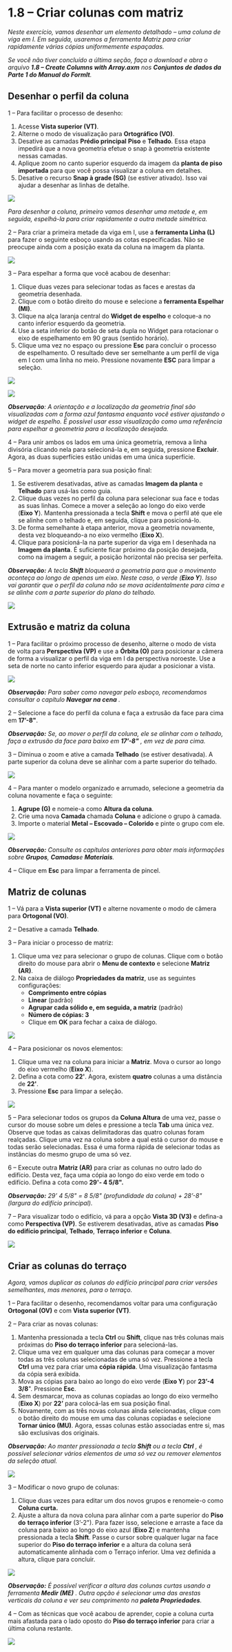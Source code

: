 # 1.8 – Criar colunas com matriz

_Neste exercício, vamos desenhar um elemento detalhado – uma coluna de viga em I. Em seguida, usaremos a ferramenta Matriz para criar rapidamente várias cópias uniformemente espaçadas._

_Se você não tiver concluído a última seção, faça o download e abra o arquivo_ _**1.8 – Create Columns with Array.axm**_ _nos_ _**Conjuntos de dados da Parte 1 do Manual do FormIt**._

## **Desenhar o perfil da coluna**

1 – Para facilitar o processo de desenho:

1. Acesse **Vista superior \(VT\)**.
2. Alterne o modo de visualização para **Ortográfico \(VO\)**.
3. Desative as camadas **Prédio principal** **Piso** e **Telhado**. Essa etapa impedirá que a nova geometria efetue o snap à geometria existente nessas camadas.
4. Aplique zoom no canto superior esquerdo da imagem da **planta de piso importada** para que você possa visualizar a coluna em detalhes.
5. Desative o recurso **Snap à grade \(SG\)** \(se estiver ativado\). Isso vai ajudar a desenhar as linhas de detalhe.

![](../../.gitbook/assets/0%20%2813%29.png)

_Para desenhar a coluna, primeiro vamos desenhar uma metade e, em seguida, espelhá-la para criar rapidamente a outra metade simétrica._

2 – Para criar a primeira metade da viga em I, use a **ferramenta Linha \(L\)** para fazer o seguinte esboço usando as cotas especificadas. Não se preocupe ainda com a posição exata da coluna na imagem da planta.

![](../../.gitbook/assets/1%20%2818%29.png)

3 – Para espelhar a forma que você acabou de desenhar:

1. Clique duas vezes para selecionar todas as faces e arestas da geometria desenhada.
2. Clique com o botão direito do mouse e selecione a **ferramenta Espelhar \(MI\)**.
3. Clique na alça laranja central do **Widget de espelho** e coloque-a no canto inferior esquerdo da geometria.
4. Use a seta inferior do botão de seta dupla no Widget para rotacionar o eixo de espelhamento em 90 graus \(sentido horário\).
5. Clique uma vez no espaço ou pressione **Esc** para concluir o processo de espelhamento. O resultado deve ser semelhante a um perfil de viga em I com uma linha no meio. Pressione novamente **ESC** para limpar a seleção.

![](../../.gitbook/assets/2%20%285%29.png)

![](../../.gitbook/assets/3%20%287%29.png)

_**Observação**: A orientação e a localização da geometria final são visualizadas com a forma azul fantasma enquanto você estiver ajustando o widget de espelho. É possível usar essa visualização como uma referência para espelhar a geometria para a localização desejada._

4 – Para unir ambos os lados em uma única geometria, remova a linha divisória clicando nela para selecioná-la e, em seguida, pressione **Excluir**. Agora, as duas superfícies estão unidas em uma única superfície.

5 – Para mover a geometria para sua posição final:

1. Se estiverem desativadas, ative as camadas **Imagem da planta** e **Telhado** para usá-las como guia.
2. Clique duas vezes no perfil da coluna para selecionar sua face e todas as suas linhas. Comece a mover a seleção ao longo do eixo verde \(**Eixo Y**\). Mantenha pressionada a tecla **Shift** e mova o perfil até que ele se alinhe com o telhado e, em seguida, clique para posicioná-lo.
3. De forma semelhante à etapa anterior, mova a geometria novamente, desta vez bloqueando-a no eixo vermelho \(**Eixo X**\).
4. Clique para posicioná-la na parte superior da viga em I desenhada na **Imagem da planta**. É suficiente ficar próximo da posição desejada, como na imagem a seguir, a posição horizontal não precisa ser perfeita.

_**Observação:**_ _A tecla_ _**Shift**_ _bloqueará a geometria para que o movimento aconteça ao longo de apenas um eixo. Neste caso, o verde \(**Eixo Y**\). Isso vai garantir que o perfil da coluna não se mova acidentalmente para cima e se alinhe com a parte superior do plano do telhado._

![](../../.gitbook/assets/4%20%289%29.png)

## **Extrusão e matriz da coluna**

1 – Para facilitar o próximo processo de desenho, alterne o modo de vista de volta para **Perspectiva \(VP\)** e use a **Órbita \(O\)** para posicionar a câmera de forma a visualizar o perfil da viga em I da perspectiva noroeste. Use a seta de norte no canto inferior esquerdo para ajudar a posicionar a vista.

![](../../.gitbook/assets/5%20%281%29.jpeg)

_**Observação:**_ _Para saber como navegar pelo esboço, recomendamos consultar o capítulo_ _**Navegar na cena**_ _._

2 – Selecione a face do perfil da coluna e faça a extrusão da face para cima em **17’-8"**.

_**Observação:**_ _Se, ao mover o perfil da coluna, ele se alinhar com o telhado, faça a extrusão da face para baixo em_ _**17’-8"**  , em vez de para cima._

3 – Diminua o zoom e ative a camada **Telhado** \(se estiver desativada\). A parte superior da coluna deve se alinhar com a parte superior do telhado.

![](../../.gitbook/assets/6%20%289%29.png)

4 – Para manter o modelo organizado e arrumado, selecione a geometria da coluna novamente e faça o seguinte:

1. **Agrupe \(G\)** e nomeie-a como **Altura da coluna**.
2. Crie uma nova **Camada** chamada **Coluna** e adicione o grupo à camada.
3. Importe o material **Metal – Escovado – Colorido** e pinte o grupo com ele.

![](../../.gitbook/assets/7%20%284%29.png)

_**Observação:**_ _Consulte os capítulos anteriores para obter mais informações sobre_ _**Grupos**,_ _**Camadas**e_ _**Materiais**._

4 – Clique em **Esc** para limpar a ferramenta de pincel.

## **Matriz de colunas**

1 – Vá para a **Vista superior \(VT\)** e alterne novamente o modo de câmera para **Ortogonal \(VO\)**.

2 – Desative a camada **Telhado**.

3 – Para iniciar o processo de matriz:

1. Clique uma vez para selecionar o grupo de colunas. Clique com o botão direito do mouse para abrir o **Menu de contexto** e selecione **Matriz \(AR\)**.
2. Na caixa de diálogo **Propriedades da matriz**, use as seguintes configurações:
   * **Comprimento entre cópias**
   * **Linear** \(padrão\)
   * **Agrupar cada sólido e, em seguida, a matriz** \(padrão\)
   * **Número de cópias: 3**
   * Clique em **OK** para fechar a caixa de diálogo.

![](../../.gitbook/assets/8%20%283%29.png)

4 – Para posicionar os novos elementos:

1. Clique uma vez na coluna para iniciar a **Matriz**. Mova o cursor ao longo do eixo vermelho \(**Eixo X**\).
2. Defina a cota como **22'**. Agora, existem **quatro** colunas a uma distância de **22'**.
3. Pressione **Esc** para limpar a seleção.

![](../../.gitbook/assets/9%20%286%29.png)

5 – Para selecionar todos os grupos da **Coluna Altura** de uma vez, passe o cursor do mouse sobre um deles e pressione a tecla **Tab** uma única vez. Observe que todas as caixas delimitadoras das quatro colunas foram realçadas. Clique uma vez na coluna sobre a qual está o cursor do mouse e todas serão selecionadas. Essa é uma forma rápida de selecionar todas as instâncias do mesmo grupo de uma só vez.

6 – Execute outra **Matriz \(AR\)** para criar as colunas no outro lado do edifício. Desta vez, faça uma cópia ao longo do eixo verde em todo o edifício. Defina a cota como **29'- 4 5/8".**

_**Observação:**_ _29’ 4 5/8" = 8 5/8" \(profundidade da coluna\) + 28’-8" \(largura do edifício principal\)._

7 – Para visualizar todo o edifício, vá para a opção **Vista 3D \(V3\)** e defina-a como **Perspectiva \(VP\)**. Se estiverem desativadas, ative as camadas **Piso do edifício principal**, **Telhado**, **Terraço inferior** e **Coluna**.

![](../../.gitbook/assets/10%20%287%29.png)

## **Criar as colunas do terraço**

_Agora, vamos duplicar as colunas do edifício principal para criar versões semelhantes, mas menores, para o terraço._

1 – Para facilitar o desenho, recomendamos voltar para uma configuração **Ortogonal \(OV\)** e com **Vista superior \(VT\)**.

2 – Para criar as novas colunas:

1. Mantenha pressionada a tecla **Ctrl** ou **Shift**, clique nas três colunas mais próximas do **Piso do terraço inferior** para selecioná-las.
2. Clique uma vez em qualquer uma das colunas para começar a mover todas as três colunas selecionadas de uma só vez. Pressione a tecla **Ctrl** uma vez para criar uma **cópia rápida**. Uma visualização fantasma da cópia será exibida.
3. Mova as cópias para baixo ao longo do eixo verde \(**Eixo Y**\) por **23’-4 3/8**". Pressione **Esc**.
4. Sem desmarcar, mova as colunas copiadas ao longo do eixo vermelho \(**Eixo X**\) por **22’** para colocá-las em sua posição final.
5. Novamente, com as três novas colunas ainda selecionadas, clique com o botão direito do mouse em uma das colunas copiadas e selecione **Tornar único \(MU\)**. Agora, essas colunas estão associadas entre si, mas são exclusivas dos originais.

_**Observação:**_ _Ao manter pressionada a tecla_ _**Shift**_ _ou a tecla_ _**Ctrl**_ _, é possível selecionar vários elementos de uma só vez ou remover elementos da seleção atual._

![](../../.gitbook/assets/11%20%287%29.png)

3 – Modificar o novo grupo de colunas:

1. Clique duas vezes para editar um dos novos grupos e renomeie-o como **Coluna curta.**
2. Ajuste a altura da nova coluna para alinhar com a parte superior do **Piso do** **terraço inferior** \(3’-2"\). Para fazer isso, selecione e arraste a face da coluna para baixo ao longo do eixo azul \(**Eixo Z**\) e mantenha pressionada a tecla **Shift**. Passe o cursor sobre qualquer lugar na face superior do **Piso do terraço inferior** e a altura da coluna será automaticamente alinhada com o Terraço inferior. Uma vez definida a altura, clique para concluir.

![](../../.gitbook/assets/12%20%284%29.png)

_**Observação:**_ _É possível verificar a altura das colunas curtas usando a ferramenta_ _**Medir \(ME\)**_ _. Outra opção é selecionar uma das arestas verticais da coluna e ver seu comprimento na_ _**paleta Propriedades**._

4 – Com as técnicas que você acabou de aprender, copie a coluna curta mais afastada para o lado oposto do **Piso do terraço inferior** para criar a última coluna restante.

![](../../.gitbook/assets/13%20%284%29.png)

